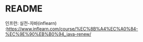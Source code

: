 # README

인프런: 실전-자바(inflearn) :https://www.inflearn.com/course/%EC%8B%A4%EC%A0%84-%EC%9E%90%EB%B0%94_java-renew/









